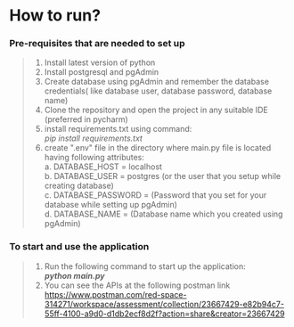 # How to run?
### Pre-requisites that are needed to set up
> 1. Install latest version of python
> 2. Install postgresql and pgAdmin
> 3. Create database using pgAdmin and remember the database credentials( like database user, database password, database name)
> 4. Clone the repository and open the project in any suitable IDE (preferred in pycharm)
> 5. install requirements.txt using command:<br> <I>pip install requirements.txt</I>
> 6. create ".env" file in the directory where main.py file is located having following attributes: <br>a. DATABASE_HOST = localhost <br>b. DATABASE_USER = postgres (or the user that you setup while creating database)<br> c. DATABASE_PASSWORD = (Password that you set for your database while setting up pgAdmin) <br> d. DATABASE_NAME = (Database name which you created using pgAdmin)<br>

### To start and use the application
> 1. Run the following command to start up the application:<br><b><i>python main.py</i></b>
> 2. You can see the APIs at the following postman link<br>https://www.postman.com/red-space-314271/workspace/assessment/collection/23667429-e82b94c7-55ff-4100-a9d0-d1db2ecf8d2f?action=share&creator=23667429
